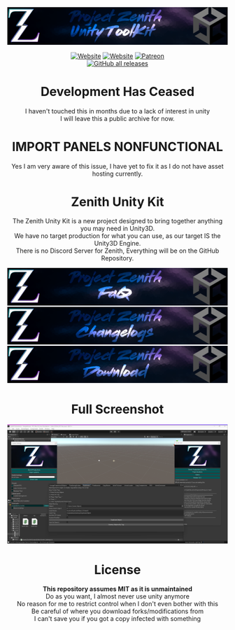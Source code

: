 <div align='center'>
<img src="screenshots/Zenith.png" />  

[![Website](https://img.shields.io/website?down_color=red&down_message=Offline&label=Trigon.Systems&style=for-the-badge&up_color=cyan&up_message=Online&url=https%3A%2F%2Ftrigon.systems)](https://trigon.systems)
[![Website](https://img.shields.io/website?down_color=red&down_message=Offline&label=PaleRa1n.cf&style=for-the-badge&up_color=cyan&up_message=Online&url=https%3A%2F%2Fpalera1n.cf)](https://palera1n.cf)
[![Patreon](https://img.shields.io/badge/Patreon-Donate-pink?style=for-the-badge)](https://www.patreon.com/PhoenixAceVFX)  
[![GitHub all releases](https://img.shields.io/github/downloads/Project-Zenith/ZPUK/total?color=cyan&label=Total%20Downloads&logo=github&logoColor=cyan&style=for-the-badge)](https://github.com/Project-Zenith/ZPUK/releases/latest)  

# Development Has Ceased  
I haven't touched this in months due to a lack of interest in unity  
I will leave this a public archive for now. 

# IMPORT PANELS NONFUNCTIONAL  
Yes I am very aware of this issue, I have yet to fix it as I do not have asset hosting currently.  

# Zenith Unity Kit  
The Zenith Unity Kit is a new project designed to bring together anything you may need in Unity3D.  
We have no target production for what you can use, as our target IS the Unity3D Engine.  
There is no Discord Server for Zenith, Everything will be on the GitHub Repository.  

[![faq](screenshots/faq.png)](./FAQ.md)  
[![changelog](screenshots/changelog.png)](./CHANGELOG.md)  
[![download](screenshots/download.png)](https://github.com/Project-Zenith/ZPUK/releases/latest)  

# Full Screenshot  
<img src="screenshots/UI.png" />

# License

**This repository assumes MIT as it is unmaintained**  
Do as you want, I almost never use unity anymore  
No reason for me to restrict control when I don't even bother with this  
Be careful of where you download forks/modifications from  
I can't save you if you got a copy infected with something  
</div>